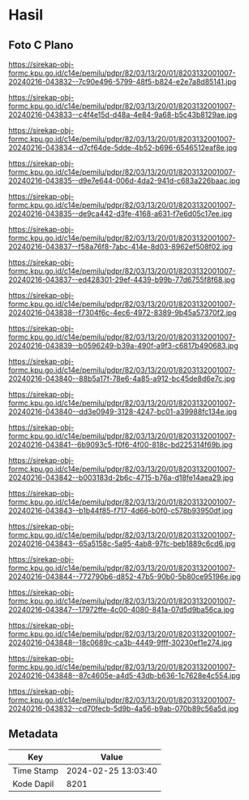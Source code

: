 # Hasil

## Foto C Plano

https://sirekap-obj-formc.kpu.go.id/c14e/pemilu/pdpr/82/03/13/20/01/8203132001007-20240216-043832--7c90e496-5799-48f5-b824-e2e7a8d85141.jpg

https://sirekap-obj-formc.kpu.go.id/c14e/pemilu/pdpr/82/03/13/20/01/8203132001007-20240216-043833--c4f4e15d-d48a-4e84-9a68-b5c43b8129ae.jpg

https://sirekap-obj-formc.kpu.go.id/c14e/pemilu/pdpr/82/03/13/20/01/8203132001007-20240216-043834--d7cf64de-5dde-4b52-b696-6546512eaf8e.jpg

https://sirekap-obj-formc.kpu.go.id/c14e/pemilu/pdpr/82/03/13/20/01/8203132001007-20240216-043835--d9e7e644-006d-4da2-941d-c683a226baac.jpg

https://sirekap-obj-formc.kpu.go.id/c14e/pemilu/pdpr/82/03/13/20/01/8203132001007-20240216-043835--de9ca442-d3fe-4168-a631-f7e6d05c17ee.jpg

https://sirekap-obj-formc.kpu.go.id/c14e/pemilu/pdpr/82/03/13/20/01/8203132001007-20240216-043837--f58a76f8-7abc-414e-8d03-8962ef508f02.jpg

https://sirekap-obj-formc.kpu.go.id/c14e/pemilu/pdpr/82/03/13/20/01/8203132001007-20240216-043837--ed428301-29ef-4439-b99b-77d6755f8f68.jpg

https://sirekap-obj-formc.kpu.go.id/c14e/pemilu/pdpr/82/03/13/20/01/8203132001007-20240216-043838--f7304f6c-4ec6-4972-8389-9b45a57370f2.jpg

https://sirekap-obj-formc.kpu.go.id/c14e/pemilu/pdpr/82/03/13/20/01/8203132001007-20240216-043839--b0596249-b39a-490f-a9f3-c6817b490683.jpg

https://sirekap-obj-formc.kpu.go.id/c14e/pemilu/pdpr/82/03/13/20/01/8203132001007-20240216-043840--88b5a17f-78e6-4a85-a912-bc45de8d6e7c.jpg

https://sirekap-obj-formc.kpu.go.id/c14e/pemilu/pdpr/82/03/13/20/01/8203132001007-20240216-043840--dd3e0949-3128-4247-bc01-a39988fc134e.jpg

https://sirekap-obj-formc.kpu.go.id/c14e/pemilu/pdpr/82/03/13/20/01/8203132001007-20240216-043841--6b9093c5-f0f6-4f00-818c-bd225314f69b.jpg

https://sirekap-obj-formc.kpu.go.id/c14e/pemilu/pdpr/82/03/13/20/01/8203132001007-20240216-043842--b003183d-2b6c-4715-b76a-d18fe14aea29.jpg

https://sirekap-obj-formc.kpu.go.id/c14e/pemilu/pdpr/82/03/13/20/01/8203132001007-20240216-043843--b1b44f85-f717-4d66-b0f0-c578b93950df.jpg

https://sirekap-obj-formc.kpu.go.id/c14e/pemilu/pdpr/82/03/13/20/01/8203132001007-20240216-043843--65a5158c-5a95-4ab8-97fc-beb1889c6cd6.jpg

https://sirekap-obj-formc.kpu.go.id/c14e/pemilu/pdpr/82/03/13/20/01/8203132001007-20240216-043844--772790b6-d852-47b5-90b0-5b80ce95196e.jpg

https://sirekap-obj-formc.kpu.go.id/c14e/pemilu/pdpr/82/03/13/20/01/8203132001007-20240216-043847--17972ffe-4c00-4080-841a-07d5d9ba56ca.jpg

https://sirekap-obj-formc.kpu.go.id/c14e/pemilu/pdpr/82/03/13/20/01/8203132001007-20240216-043848--18c0689c-ca3b-4449-9fff-30230ef1e274.jpg

https://sirekap-obj-formc.kpu.go.id/c14e/pemilu/pdpr/82/03/13/20/01/8203132001007-20240216-043848--87c4605e-a4d5-43db-b636-1c7628e4c554.jpg

https://sirekap-obj-formc.kpu.go.id/c14e/pemilu/pdpr/82/03/13/20/01/8203132001007-20240216-043832--cd70fecb-5d9b-4a56-b9ab-070b89c56a5d.jpg


## Metadata

| Key        | Value               |
| ---------- | ------------------- |
| Time Stamp | 2024-02-25 13:03:40 |
| Kode Dapil | 8201                |



